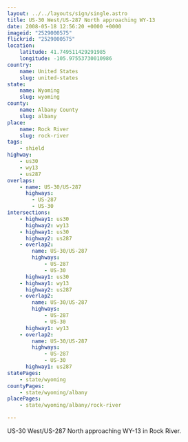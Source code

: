 ```yaml
---
layout: ../../layouts/sign/single.astro
title: US-30 West/US-287 North approaching WY-13
date: 2008-05-18 12:56:20 +0000 +0000
imageid: "2529000575"
flickrid: "2529000575"
location:
    latitude: 41.749511429291985
    longitude: -105.97553730010986
country:
    name: United States
    slug: united-states
state:
    name: Wyoming
    slug: wyoming
county:
    name: Albany County
    slug: albany
place:
    name: Rock River
    slug: rock-river
tags:
    - shield
highway:
    - us30
    - wy13
    - us287
overlaps:
    - name: US-30/US-287
      highways:
        - US-287
        - US-30
intersections:
    - highway1: us30
      highway2: wy13
    - highway1: us30
      highway2: us287
    - overlap2:
        name: US-30/US-287
        highways:
            - US-287
            - US-30
      highway1: us30
    - highway1: wy13
      highway2: us287
    - overlap2:
        name: US-30/US-287
        highways:
            - US-287
            - US-30
      highway1: wy13
    - overlap2:
        name: US-30/US-287
        highways:
            - US-287
            - US-30
      highway1: us287
statePages:
    - state/wyoming
countyPages:
    - state/wyoming/albany
placePages:
    - state/wyoming/albany/rock-river

---
```

US-30 West/US-287 North approaching WY-13 in Rock River.